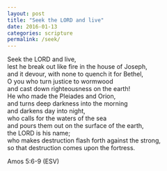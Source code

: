 ```yaml
---
layout: post
title: "Seek the LORD and live"
date: 2016-01-13
categories: scripture
permalink: /seek/
---
```


Seek the LORD and live,    
lest he break out like fire in the house of Joseph,    
and it devour, with none to quench it for Bethel,    
O you who turn justice to wormwood    
and cast down righteousness on the earth!    
He who made the Pleiades and Orion,    
and turns deep darkness into the morning    
and darkens day into night,    
who calls for the waters of the sea    
and pours them out on the surface of the earth,    
the LORD is his name;    
who makes destruction flash forth against the strong,    
so that destruction comes upon the fortress.

Amos 5:6-9 (ESV)